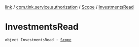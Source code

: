 [link](../../index.md) / [com.tink.service.authorization](../index.md) / [Scope](index.md) / [InvestmentsRead](./-investments-read.md)

# InvestmentsRead

`object InvestmentsRead : `[`Scope`](index.md)